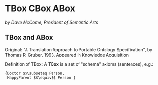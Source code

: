 # TBox CBox ABox

_by Dave McCome, President of Semantic Arts_

## TBox and ABox

Original: "A Translation Approach to Portable Ontology Specification", by Thomas R. Gruber, 1993, Appeared in Knowledge Acquisition

Definition of TBox: A __TBox__ is a set of "schema" axioms (sentences), e.g.:

```
{Doctor $$\subseteq Person,
 HappyParent $$\equiv$$ Person }
```

